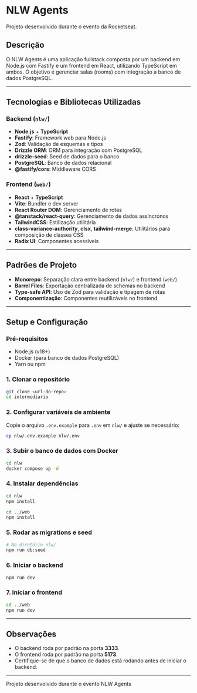 # NLW Agents

Projeto desenvolvido durante o evento da Rocketseat.

## Descrição

O NLW Agents é uma aplicação fullstack composta por um backend em Node.js com Fastify e um frontend em React, utilizando TypeScript em ambos. O objetivo é gerenciar salas (rooms) com integração a banco de dados PostgreSQL.

---

## Tecnologias e Bibliotecas Utilizadas

### Backend (`nlw/`)
- **Node.js** + **TypeScript**
- **Fastify**: Framework web para Node.js
- **Zod**: Validação de esquemas e tipos
- **Drizzle ORM**: ORM para integração com PostgreSQL
- **drizzle-seed**: Seed de dados para o banco
- **PostgreSQL**: Banco de dados relacional
- **@fastify/cors**: Middleware CORS

### Frontend (`web/`)
- **React** + **TypeScript**
- **Vite**: Bundler e dev server
- **React Router DOM**: Gerenciamento de rotas
- **@tanstack/react-query**: Gerenciamento de dados assíncronos
- **TailwindCSS**: Estilização utilitária
- **class-variance-authority**, **clsx**, **tailwind-merge**: Utilitários para composição de classes CSS
- **Radix UI**: Componentes acessíveis

---

## Padrões de Projeto

- **Monorepo**: Separação clara entre backend (`nlw/`) e frontend (`web/`)
- **Barrel Files**: Exportação centralizada de schemas no backend
- **Type-safe API**: Uso de Zod para validação e tipagem de rotas
- **Componentização**: Componentes reutilizáveis no frontend

---

## Setup e Configuração

### Pré-requisitos

- Node.js (v18+)
- Docker (para banco de dados PostgreSQL)
- Yarn ou npm

### 1. Clonar o repositório

```sh
git clone <url-do-repo>
cd intermediario
```

### 2. Configurar variáveis de ambiente

Copie o arquivo `.env.example` para `.env` em `nlw/` e ajuste se necessário:

```sh
cp nlw/.env.example nlw/.env
```

### 3. Subir o banco de dados com Docker

```sh
cd nlw
docker compose up -d
```

### 4. Instalar dependências

```sh
cd nlw
npm install

cd ../web
npm install
```

### 5. Rodar as migrations e seed

```sh
# No diretório nlw/
npm run db:seed
```

### 6. Iniciar o backend

```sh
npm run dev
```

### 7. Iniciar o frontend

```sh
cd ../web
npm run dev
```

---

## Observações

- O backend roda por padrão na porta **3333**.
- O frontend roda por padrão na porta **5173**.
- Certifique-se de que o banco de dados está rodando antes de iniciar o backend.

---

Projeto desenvolvido durante o evento NLW Agents